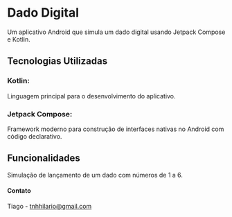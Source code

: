 # Dado Digital
Um aplicativo Android que simula um dado digital usando Jetpack Compose e Kotlin.

## Tecnologias Utilizadas

### Kotlin:
Linguagem principal para o desenvolvimento do aplicativo.

### Jetpack Compose:
Framework moderno para construção de interfaces nativas no Android com código declarativo.

## Funcionalidades
Simulação de lançamento de um dado com números de 1 a 6.

#### Contato
Tiago - tnhhilario@gmail.com
